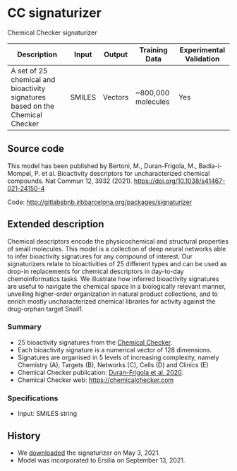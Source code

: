 # CC signaturizer

Chemical Checker signaturizer

| Description | Input  | Output  | Training Data | Experimental Validation |
| ------- | --- | --- | --- | --- |
| A set of 25 chemical and bioactivity signatures based on the Chemical Checker | SMILES | Vectors | ~800,000 molecules | Yes |

## Source code
This model has been published by Bertoni, M., Duran-Frigola, M., Badia-i-Mompel, P. et al. Bioactivity descriptors for uncharacterized chemical compounds. Nat Commun 12, 3932 (2021). https://doi.org/10.1038/s41467-021-24150-4

Code: http://gitlabsbnb.irbbarcelona.org/packages/signaturizer

## Extended description
Chemical descriptors encode the physicochemical and structural properties of small molecules. This model is a collection of deep neural networks able to infer bioactivity signatures for any compound of interest. Our signaturizers relate to bioactivities of 25 different types and can be used as drop-in replacements for chemical descriptors in day-to-day chemoinformatics tasks. We illustrate how inferred bioactivity signatures are useful to navigate the chemical space in a biologically relevant manner, unveiling higher-order organization in natural product collections, and to enrich mostly uncharacterized chemical libraries for activity against the drug-orphan target Snail1. 

### Summary
* 25 bioactivity signatures from the [Chemical Checker](https://bioactivitysignatures.org).
* Each bioactivity signature is a numerical vector of 128 dimensions.
* Signatures are organised in 5 levels of increasing complexity, namely Chemistry (A), Targets (B), Networks (C), Cells (D) and Clinics (E)
* Chemical Checker publication: [Duran-Frigola et al. 2020](https://www.nature.com/articles/s41587-020-0502-7).
* Chemical Checker web: https://chemicalchecker.com

### Specifications
* Input: SMILES string

## History
* We [downloaded](https://bioactivitysignatures.org/) the signaturizer on May 3, 2021.
* Model was incorporated to Ersilia on September 13, 2021.
